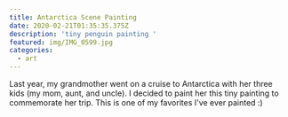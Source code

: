 ```yaml
---
title: Antarctica Scene Painting
date: 2020-02-21T01:35:35.375Z
description: 'tiny penguin painting '
featured: img/IMG_0599.jpg
categories:
  - art
---
```

Last year, my grandmother went on a cruise to Antarctica with her three kids (my mom, aunt, and uncle). I decided to paint her this tiny painting to commemorate her trip. This is one of my favorites I've ever painted :)
